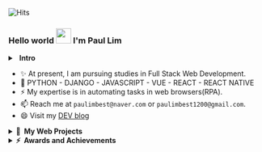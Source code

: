 ![Hits](https://hits.seeyoufarm.com/api/count/incr/badge.svg?url=https%3A%2F%2Fgithub.com%2Fpplemover&count_bg=%23170206&title_bg=%230EE90F&icon=git.svg&icon_color=%23E7E7E7&title=Visitor+Stats&edge_flat=false)

### Hello world <img src="https://media.giphy.com/media/hvRJCLFzcasrR4ia7z/giphy.gif" width="30px"> I'm Paul Lim

<details>
  <summary><b>&nbsp;&nbsp;Intro</b></summary>
  &nbsp;&nbsp;&nbsp;Passionate and innovative software developer with expertise in automation and a strong belief in the power of technology to improve lives. Skilled in collaborating with cross-functional teams to identify and solve problems using programming, with a focus on making the world a better place. Able to leverage creativity and technical skills to streamline processes and increase comfort through automation.
</details>

- ✨ At present, I am pursuing studies in Full Stack Web Development.
- 💪 PYTHON - DJANGO - JAVASCRIPT - VUE - REACT - REACT NATIVE
- ⚡ My expertise is in automating tasks in web browsers(RPA). 
- 📫 Reach me at `paulimbest@naver.com` or `paulimbest1200@gmail.com`.
- 😄 Visit my [DEV blog](https://pplemover.github.io)

<details>
  <summary><b>🔗&nbsp;&nbsp;My&nbsp;Web Projects</b></summary>
  
 - [Starbucks Clone Website](https://lambent-chaja-ac32df.netlify.app) - Starbucks Korea Website Clone project made with HTML, CSS, JS.
 
 - [Video Platform(Unnamed)](https://venerable-tanuki-6f5104.netlify.app) - This project compiles YouTube videos grouped into one topic and shows them to the target audience. The video was embedded using an iFrame. I am currently working on a project using Django. It is not only meant to compile video clips in time order, but to present statiscal analyisis of the videos.
  
 - [SUITEE](https://github.com/pplemover/suitee) - SUITEE is a digital dashboard made for WEB addicts, made with Django.
  
</details>

<details>
  <summary><b>⚡&nbsp;&nbsp;Awards&nbsp;and&nbsp;Achievements</b></summary>
  <br/>
  
- ➡️ [Grand Prize](https://m.blog.naver.com/uosblog/222165125291) at the 'Autonomous Driving and C-ITS Idea Contest' funded by the Korean Department of Transportation.
- ⚡ English Certification: TOEIC `980`, OPIC Speaking `Advanced Low`.
  
</details>
  
  
<!--
**pplemover/pplemover** is a ✨ _special_ ✨ repository because its `README.md` (this file) appears on your GitHub profile.

Here are some ideas to get you started:

- 🔭 I’m currently working on ...
- 🌱 I’m currently learning ...
- 👯 I’m looking to collaborate on ...
- 🤔 I’m looking for help with ...
- 💬 Ask me about ...
- 📫 How to reach me: ...
- 😄 Pronouns: ...
- ⚡ Fun fact: ...
- ➡️

배지 만드는 링크
https://shields.io/

오픈소스 예제 모음
https://github.com/abhisheknaiidu/awesome-github-profile-readme

벤치마킹 사례
https://github.com/gautamkrishnar/gautamkrishnar/blob/master/README.md
-->
